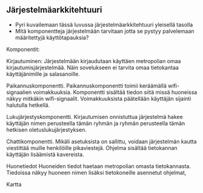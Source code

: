 ##  Järjestelmäarkkitehtuuri

* Pyri kuvailemaan tässä luvussa järjestelmäarkkitehtuuri yleisellä tasolla
* Mitä komponentteja järjestelmään tarvitaan jotta se pystyy palvelemaan määritettyjä käyttötapauksia?


Komponentit:

Kirjautuminen:
Järjestelmään kirjaudutaan käyttäen metropolian omaa kirjautumisjärjestelmää. Näin sovelukseen ei tarvita omaa tietokantaa käyttäjänimille ja salasanoille.


Paikannuskomponentti.
Paikannuskomponentti toimii keräämällä wifi-signaalien voimakkuuksia. Komponentti sisältää tiedon siitä missä huoneissa näkyy mitkäkin wifi-signaalit. Voimakkuuksista päätellään käyttäjän sijainti halutulla hetkellä.


Lukujärjestyskomponentti.
Kirjautumisen onnistuttua järjestelmä hakee käyttäjän nimen perusteella tämän ryhmän ja ryhmän perusteella tämän hetkisen oletuslukujärjestyksen.


Chattikomponentti.
Mikäli asetuksista on sallittu, voidaan järjestelmän kautta viestittää muille henkilöille pikaviestejä. Ohjelma sisältää tietokannan käyttäjän lisäämistä kavereista.




Huonetiedot
Huoneiden tiedot haetaan metropolian omasta tietokannasta. Tiedoissa näkyy huoneen nimen lisäksi tietokoneille asennetut ohjelmat, 


Kartta